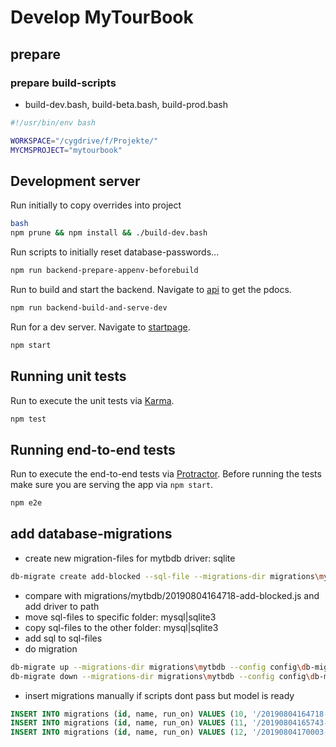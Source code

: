 # Develop MyTourBook

## prepare

### prepare build-scripts
- build-dev.bash, build-beta.bash, build-prod.bash
```bash
#!/usr/bin/env bash

WORKSPACE="/cygdrive/f/Projekte/"
MYCMSPROJECT="mytourbook"
```

## Development server
Run initially to copy overrides into project
```bash
bash
npm prune && npm install && ./build-dev.bash
```

Run scripts to initially reset database-passwords... 
```bash
npm run backend-prepare-appenv-beforebuild
```

Run to build and start the backend. Navigate to [api](http://localhost:4100/api/v1/de/pdoc/) to get the pdocs.
```bash
npm run backend-build-and-serve-dev
```

Run for a dev server. Navigate to [startpage](http://localhost:4200/).
```bash
npm start
```

## Running unit tests
Run to execute the unit tests via [Karma](https://karma-runner.github.io).
```bash
npm test
```

## Running end-to-end tests
Run to execute the end-to-end tests via [Protractor](http://www.protractortest.org/).
Before running the tests make sure you are serving the app via `npm start`.
```bash
npm e2e
```

## add database-migrations
- create new migration-files for mytbdb driver: sqlite
```bash
db-migrate create add-blocked --sql-file --migrations-dir migrations\mytbdb --config config\db-migrate-database.json --env mytbdb_sqlite3
```
- compare with migrations/mytbdb/20190804164718-add-blocked.js and add driver to path
- move sql-files to specific folder: mysql|sqlite3
- copy sql-files to the other folder: mysql|sqlite3
- add sql to sql-files
- do migration
```bash
db-migrate up --migrations-dir migrations\mytbdb --config config\db-migrate-database.json --env mytbdb_sqlite3
db-migrate down --migrations-dir migrations\mytbdb --config config\db-migrate-database.json --env mytbdb_sqlite3
```
- insert migrations manually if scripts dont pass but model is ready 
```sql
INSERT INTO migrations (id, name, run_on) VALUES (10, '/20190804164718-add-blocked', '2019-08-04 22:38:39');
INSERT INTO migrations (id, name, run_on) VALUES (11, '/20190804165743-add-l-id-for-trip', '2019-08-04 22:38:39');
INSERT INTO migrations (id, name, run_on) VALUES (12, '/20190804170003-extend-image-video-object', '2019-08-04 22:39:01');
```

